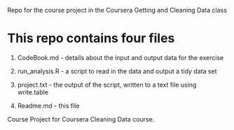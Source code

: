 Repo for the course project in the Coursera Getting and Cleaning Data class

This repo contains four files
============================

1. CodeBook.md - details about the input and output data for the exercise

2. run_analysis.R - a script to read in the data and output a tidy data set

3. project.txt - the output of the script, written to a text file using write.table

4. Readme.md - this file

Course Project for Coursera Cleaning Data course.

